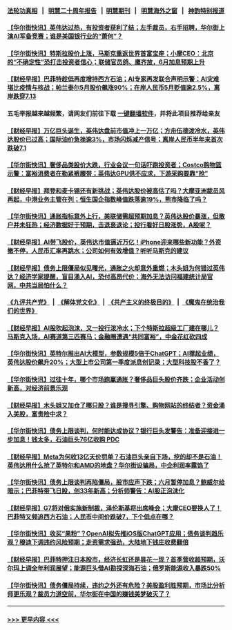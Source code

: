#### [法轮功真相](https://github.com/gfw-breaker/truth/blob/master/README.md?t=0) &nbsp;&nbsp;|&nbsp;&nbsp; [明慧二十周年报告](https://github.com/gfw-breaker/mh-reports/blob/master/README.md?t=0) &nbsp;&nbsp;|&nbsp;&nbsp;[明慧期刊](https://github.com/gfw-breaker/mh-qikan) &nbsp;&nbsp;|&nbsp;&nbsp; [明慧海外之窗](https://github.com/gfw-breaker/mh-news/blob/master/README.md?t=0) &nbsp;&nbsp;|&nbsp;&nbsp; [神韵特别报道](https://github.com/gfw-breaker/mh-news/blob/master/shenyun.md?t=0)
#### [【华尔街快讯】英伟达过热，有投资者获利了结；左手裁员，右手招聘，华尔街上演AI军备竞赛；谁是美国银行业的“萧何”？](../pages/soh7/726911.md?t=06081843) 
#### [【华尔街快讯】特斯拉股价上涨，马斯克重返世界首富宝座；小摩CEO：北京的“不确定性”恐打击投资者信心；联储官员鸽、鹰齐放，6月加息预期上升](../pages/soh7/726338.md?t=06081843) 
#### [【财经早报】巴菲特趁低再度增持西方石油；AI专家再发联合声明示警：AI灾难堪比疫情与核战；帕兰泰尔5月股价飙涨90%；在岸人民币5月贬值逾2.5%，离岸跌穿7.13](../pages/soh7/726209.md?t=06081843) 
#### 五毛举报越来越频繁，请网友们前往下载 [一键翻墙软件](https://github.com/gfw-breaker/ssr-accounts)，并将此项目推荐给亲友
#### [【财经早报】万亿巨头诞生，英伟达盘前市值冲上一万亿；方舟伍德泼冷水，英伟达股价已过高；国际油价急挫逾3%，市场闪烁减产信号；离岸人民币半年来首次跌破7.1](../pages/soh7/725969.md?t=06081843) 
#### [【华尔街快讯】奢侈品类股价大跌，行业会议一句话吓跑投资者；Costco购物篮示警：富裕消费者在勒紧裤腰带；英伟达GPU供不应求，下游采购要靠“抢”](../pages/soh7/725753.md?t=06081843) 
#### [【财经早报】拜登和麦卡锡还有新挑战；英伟达股价被高估了吗？大摩亚洲裁员风再起，中港业务主管在列；恒生国企指数峰值跌落逾19%，熊市降临了吗？](../pages/soh7/725681.md?t=06081843) 
#### [【华尔街快讯】通胀指标意外上行，美联储需超预期加息？英伟达股价暴涨，但散户并未狂热；经济数据好于预期，击退衰退论；投行看好日股涨势，A股呢？](../pages/soh7/725153.md?t=06081843) 
#### [【财经早报】AI带飞股价，英伟达市值逼近万亿！iPhone迎来哪些新功能？外资撤不停，人民币汇率再跳水；公司如何有效增值？听听马斯克的建议](../pages/soh7/725063.md?t=06081843) 
#### [【财经早报】债务上限僵局似见曙光，通胀之火却意外重燃；木头姐为何错过英伟达？经济学家提醒，盲目涌入AI，恐付高昂代价；海外无法访问福建统计局官网，中共当局怕什么？](../pages/soh7/725060.md?t=06081843) 
#### [《九评共产党》](https://github.com/begood0513/9ping.md/blob/master/README.md) &nbsp;|&nbsp; [《解体党文化》](../../../../jtdwh.md/blob/master/README.md)  &nbsp;|&nbsp; [《共产主义的终极目的》](../../../../gczydzjmd.md/blob/master/README.md) &nbsp;|&nbsp; [《魔鬼在统治我们的世界》](../../../../mgztzwmdsj.md/blob/master/README.md) 
#### [【财经早报】AI股吹起泡沫，又一投行泼冷水；下个特斯拉超级工厂建在哪儿？马斯克入场，AI赛道第三匹赛马；金融圈遭遇“共同富裕”，中金花红砍四成](../pages/soh7/724520.md?t=06081843) 
#### [【华尔街快讯】英特尔推出AI大模型，参数规模5倍于ChatGPT；AI撑起业绩，英伟达股价飙升20%；大型上市公司第一季度派息创记录；大型科技股不香了？](../pages/soh7/724505.md?t=06081843) 
#### [【华尔街快讯】过往十年，哪个市场跑赢通胀？奢侈品巨头股价齐跌；企业活动创新高，对经济前景乐观](../pages/soh7/724172.md?t=06081843) 
#### [【财经早报】木头姐又加仓了哪只股？谁是搜寻引擎、购物网站的终结者？资金涌入美股，富贵险中求？](../pages/soh7/724061.md?t=06081843) 
#### [【华尔街快讯】债务上限谈判，何时能达成协议？银行巨头发警告：准备迎接进一步加息！钱太多，石油巨头76亿收购 PDC](../pages/soh7/723869.md?t=06081843) 
#### [【财经早报】Meta为何收13亿天价罚单？石油巨头亲自下场，挖的却不是石油！英伟达用什么抢了英特尔和AMD的地盘？华尔街设骗局，中企利润率露馅了](../pages/soh7/723731.md?t=06081843) 
#### [【华尔街快讯】债务上限谈判再陷僵局，股市应声下跌；六月暂停加息？鲍威尔给暗示；巴菲特带飞日股，创33年新高；分析师警告：AI股正泡沫化](../pages/soh7/723158.md?t=06081843) 
#### [【财经早报】G7将对俄实施新制裁，泽伦斯基将出席峰会；大摩CEO要换人了！巴菲特又频追西方石油；人民币中间价跌破7，下个低点在哪？](../pages/soh7/723050.md?t=06081843) 
#### [【华尔街快讯】收买“果粉”？OpenAI拟先推iOS版ChatGPT应用；债务谈判趋乐观？穆迪下调违约风险预期；走资需求强劲，大陆地下钱庄收费翻倍](../pages/soh7/722813.md?t=06081843) 
#### [【财经早报】巴菲特押注日本股市，经济长虹还是昙花一现？首季营收超预期，沃尔玛上调全年利润展望；能源巨头借AI勘探深海石油；俄罗斯能源收入暴跌50%](../pages/soh7/722720.md?t=06081843) 
#### [【华尔街快讯】债务僵局持续，违约之外还有危险？美股盈利胜预期，市场比分析师更乐观？裁员力道空前，华尔街在中国的赚钱美梦破灭了？](../pages/soh7/722483.md?t=06081843) 

----
#### [ >>> 更早内容 <<< ](../indexes/soh7-earlier.md)
